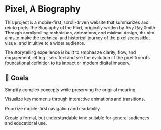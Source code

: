 # Pixel, A Biography

This project is a mobile-first, scroll-driven website that summarizes and reinterprets The Biography of the Pixel, originally written by Alvy Ray Smith.
Through scrollytelling techniques, animations, and minimal design, the site aims to make the technical and historical journey of the pixel accessible, visual, and intuitive to a wider audience.

The storytelling experience is built to emphasize clarity, flow, and engagement, letting users feel and see the evolution of the pixel from its foundational definition to its impact on modern digital imagery.

## 🎯 Goals

Simplify complex concepts while preserving the original meaning.

Visualize key moments through interactive animations and transitions.

Prioritize mobile-first navigation and readability.

Create a formal, but understandable tone suitable for general audiences and educational use.


